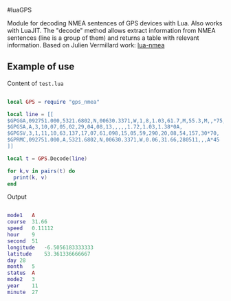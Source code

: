 #luaGPS

Module for decoding NMEA sentences of GPS devices with Lua. Also works with
LuaJIT.
The "decode" method allows extract information from NMEA sentences (line
is a group of them) and returns a table with relevant information.
Based on Julien Vermillard work: [lua-nmea](https://github.com/jvermillard/lua-nmea)

## Example of use

Content of `test.lua`

```lua

local GPS = require "gps_nmea"

local line = [[
$GPGGA,092751.000,5321.6802,N,00630.3371,W,1,8,1.03,61.7,M,55.3,M,,*75,
$GPGSA,A,3,10,07,05,02,29,04,08,13,,,,,1.72,1.03,1.38*0A,
$GPGSV,3,1,11,10,63,137,17,07,61,098,15,05,59,290,20,08,54,157,30*70,
$GPRMC,092751.000,A,5321.6802,N,00630.3371,W,0.06,31.66,280511,,,A*45
]]

local t = GPS.Decode(line)

for k,v in pairs(t) do
  print(k, v)
end

```

Output


```lua

mode1   A
course  31.66
speed   0.11112
hour    9
second  51
longitude   -6.5056183333333
latitude    53.361336666667
day 28
month   5
status  A
mode2   3
year    11
minute  27

```

